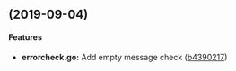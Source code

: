 <a name=""></a>
##  (2019-09-04)


#### Features

* **errorcheck.go:**  Add empty message check ([b4390217](b4390217))
